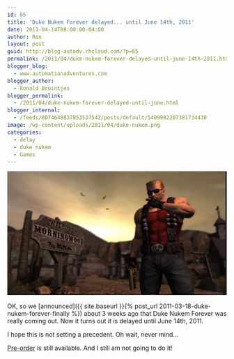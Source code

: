```yaml
---
id: 65
title: 'Duke Nukem Forever delayed... until June 14th, 2011'
date: 2011-04-14T08:00:00-04:00
author: Ron
layout: post
guid: http://blog-autadv.rhcloud.com/?p=65
permalink: /2011/04/duke-nukem-forever-delayed-until-june-14th-2011.html
blogger_blog:
  - www.automationadventures.com
blogger_author:
  - Ronald Bruintjes
blogger_permalink:
  - /2011/04/duke-nukem-forever-delayed-until-june.html
blogger_internal:
  - /feeds/8074648837853537542/posts/default/5409982207381734430
image: /wp-content/uploads/2011/04/duke-nukem.png
categories:
  - delay
  - duke nukem
  - Games
---
```

![](/wp-content/uploads/2011/04/duke-nukem.png)

OK, so we [announced]({{ site.baseurl }}{% post_url 2011-03-18-duke-nukem-forever-finally %}) about 3 weeks ago that Duke Nukem Forever was really coming out. Now it turns out it is delayed until June 14th, 2011.

I hope this is not setting a precedent. Oh wait, never mind...

[Pre-order](https://http://www.dukenukemforever.com/preorder/) is still available. And I still am not going to do it!